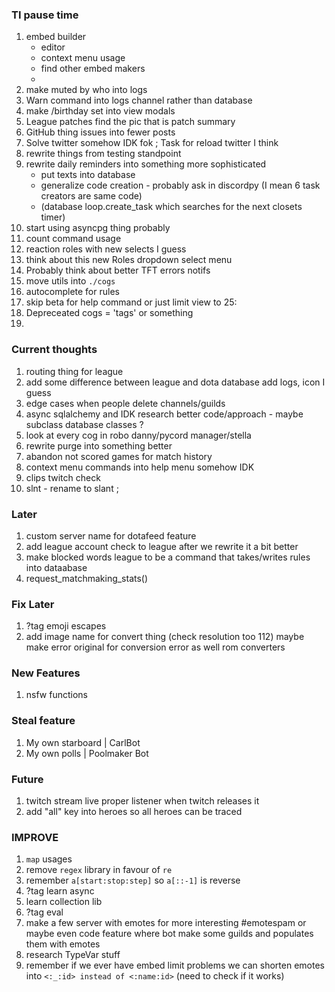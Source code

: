 ### TI pause time
1. embed builder
   * editor 
   * context menu usage 
   * find other embed makers
   * 
9. make muted by who into logs
10. Warn command into logs channel rather than database 
3. make /birthday set into view modals 
4. League patches find the pic that is patch summary
4. GitHub thing issues into fewer posts
5. Solve twitter somehow IDK fok ; Task for reload twitter I think
6. rewrite things from testing standpoint
7. rewrite daily reminders into something more sophisticated 
   * put texts into database
   * generalize code creation - probably ask in discordpy (I mean 6 task creators are same code)
   * (database loop.create_task which searches for the next closets timer)
9. start using asyncpg thing probably
9. count command usage
10. reaction roles with new selects I guess
20. think about this new Roles dropdown select menu
21. Probably think about better TFT errors notifs
22. move utils into `./cogs`
23. autocomplete for rules
25. skip beta for help command or just limit view to 25:
26. Depreceated cogs = 'tags' or something
27. 
### Current thoughts
1. routing thing for league
3. add some difference between league and dota database add logs, icon I guess
4. edge cases when people delete channels/guilds
5. async sqlalchemy and IDK research better code/approach - maybe subclass database classes ?
6. look at every cog in robo danny/pycord manager/stella
7. rewrite purge into something better
8. abandon not scored games for match history
11. context menu commands into help menu somehow IDK
12. clips twitch check 
13. slnt - rename to slant ;

### Later
1. custom server name for dotafeed feature
2. add league account check to league after we rewrite it a bit better
3. make blocked words league to be a command that takes/writes rules into dataabase
4. request_matchmaking_stats()

### Fix Later
1. ?tag emoji escapes 
2. add image name for convert thing (check resolution too 112)
maybe make error original for conversion error as well rom converters


### New Features
1. nsfw functions

### Steal feature
1. My own starboard | CarlBot 
2. My own polls | Poolmaker Bot

### Future
1. twitch stream live proper listener when twitch releases it
2. add "all" key into heroes so all heroes can be traced

### IMPROVE
1. `map` usages
2. remove `regex` library in favour of `re`
3. remember `a[start:stop:step]` so `a[::-1]` is reverse
4. ?tag learn async
5. learn collection lib
6. ?tag eval
7. make a few server with emotes for more interesting #emotespam or maybe even code feature where bot make some guilds and populates them with emotes
8. research TypeVar stuff
9. remember if we ever have embed limit problems we can shorten emotes into `<:_:id> instead of <:name:id>` (need to check if it works)